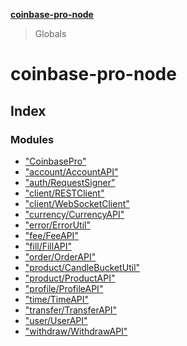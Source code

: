 **[coinbase-pro-node](README.md)**

> Globals

# coinbase-pro-node

## Index

### Modules

- ["CoinbasePro"](modules/_coinbasepro_.md)
- ["account/AccountAPI"](modules/_account_accountapi_.md)
- ["auth/RequestSigner"](modules/_auth_requestsigner_.md)
- ["client/RESTClient"](modules/_client_restclient_.md)
- ["client/WebSocketClient"](modules/_client_websocketclient_.md)
- ["currency/CurrencyAPI"](modules/_currency_currencyapi_.md)
- ["error/ErrorUtil"](modules/_error_errorutil_.md)
- ["fee/FeeAPI"](modules/_fee_feeapi_.md)
- ["fill/FillAPI"](modules/_fill_fillapi_.md)
- ["order/OrderAPI"](modules/_order_orderapi_.md)
- ["product/CandleBucketUtil"](modules/_product_candlebucketutil_.md)
- ["product/ProductAPI"](modules/_product_productapi_.md)
- ["profile/ProfileAPI"](modules/_profile_profileapi_.md)
- ["time/TimeAPI"](modules/_time_timeapi_.md)
- ["transfer/TransferAPI"](modules/_transfer_transferapi_.md)
- ["user/UserAPI"](modules/_user_userapi_.md)
- ["withdraw/WithdrawAPI"](modules/_withdraw_withdrawapi_.md)
